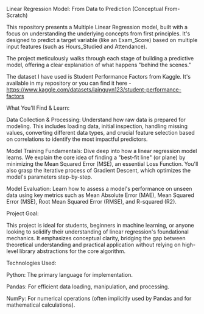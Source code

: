 Linear Regression Model: From Data to Prediction (Conceptual From-Scratch)

This repository presents a Multiple Linear Regression model, built with a focus on understanding the underlying concepts from first principles. It's designed to predict a target variable (like an Exam_Score) based on multiple input features (such as Hours_Studied and Attendance).

The project meticulously walks through each stage of building a predictive model, offering a clear explanation of what happens "behind the scenes."

The dataset I have used is Student Performance Factors from Kaggle. It's available in my repository or you can find it here - https://www.kaggle.com/datasets/lainguyn123/student-performance-factors

What You'll Find & Learn:

Data Collection & Processing: Understand how raw data is prepared for modeling. This includes loading data, initial inspection, handling missing values, converting different data types, and crucial feature selection based on correlations to identify the most impactful predictors.

Model Training Fundamentals: Dive deep into how a linear regression model learns. We explain the core idea of finding a "best-fit line" (or plane) by minimizing the Mean Squared Error (MSE), an essential Loss Function. You'll also grasp the iterative process of Gradient Descent, which optimizes the model's parameters step-by-step.

Model Evaluation: Learn how to assess a model's performance on unseen data using key metrics such as Mean Absolute Error (MAE), Mean Squared Error (MSE), Root Mean Squared Error (RMSE), and R-squared (R2).

Project Goal:

This project is ideal for students, beginners in machine learning, or anyone looking to solidify their understanding of linear regression's foundational mechanics. It emphasizes conceptual clarity, bridging the gap between theoretical understanding and practical application without relying on high-level library abstractions for the core algorithm.

Technologies Used:

Python: The primary language for implementation.

Pandas: For efficient data loading, manipulation, and processing.

NumPy: For numerical operations (often implicitly used by Pandas and for mathematical calculations).
